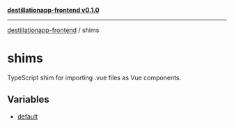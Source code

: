 [**destillationapp-frontend v0.1.0**](../README.md)

***

[destillationapp-frontend](../modules.md) / shims

# shims

TypeScript shim for importing .vue files as Vue components.

## Variables

- [default](variables/default.md)
